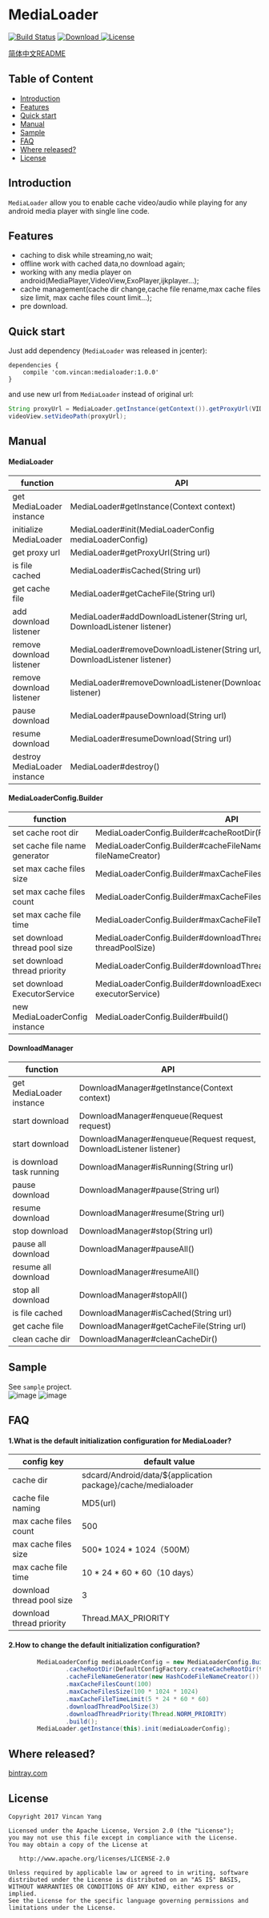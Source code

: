 # MediaLoader
[![Build Status](https://api.travis-ci.org/yangwencan2002/MediaLoader.svg?branch=master)](https://travis-ci.org/yangwencan2002/MediaLoader/) [ ![Download](https://api.bintray.com/packages/yangwencan2002/maven/MediaLoader/images/download.svg) ](https://bintray.com/yangwencan2002/maven/MediaLoader/_latestVersion)[![License](https://img.shields.io/badge/license-Apache%202-blue.svg)](https://www.apache.org/licenses/LICENSE-2.0)

[简体中文README](./README.zh_cn.md)
## Table of Content
- [Introduction](#introduction)
- [Features](#features)
- [Quick start](#quick-start)
- [Manual](#manual)
- [Sample](#sample)
- [FAQ](#faq)
- [Where released?](#where-released)
- [License](#license)

## Introduction
`MediaLoader` allow you to enable cache video/audio while playing for any android media player with single line code.

## Features
- caching to disk while streaming,no wait;
- offline work with cached data,no download again;
- working with any media player on android(MediaPlayer,VideoView,ExoPlayer,ijkplayer...);
- cache management(cache dir change,cache file rename,max cache files size limit, max cache files count limit...);
- pre download.

## Quick start
Just add dependency (`MediaLoader` was released in jcenter):
```
dependencies {
    compile 'com.vincan:medialoader:1.0.0'
}
```

and use new url from `MediaLoader` instead of original url:

```java
String proxyUrl = MediaLoader.getInstance(getContext()).getProxyUrl(VIDEO_URL);
videoView.setVideoPath(proxyUrl);
```

## Manual
#### MediaLoader

|function|API|
|------|------|
| get MediaLoader instance| MediaLoader#getInstance(Context context)|
| initialize MediaLoader| MediaLoader#init(MediaLoaderConfig mediaLoaderConfig)|
| get proxy url| MediaLoader#getProxyUrl(String url)|
| is file cached| MediaLoader#isCached(String url)|
| get cache file| MediaLoader#getCacheFile(String url)|
| add download listener| MediaLoader#addDownloadListener(String url, DownloadListener listener)|
| remove download listener| MediaLoader#removeDownloadListener(String url, DownloadListener listener)|
| remove download listener| MediaLoader#removeDownloadListener(DownloadListener listener)|
| pause download| MediaLoader#pauseDownload(String url)|
| resume download| MediaLoader#resumeDownload(String url)|
| destroy MediaLoader instance| MediaLoader#destroy()|

#### MediaLoaderConfig.Builder

|function|API|
|------|------|
| set cache root dir| MediaLoaderConfig.Builder#cacheRootDir(File file)|
| set cache file name generator| MediaLoaderConfig.Builder#cacheFileNameGenerator(FileNameCreator fileNameCreator)|
| set max cache files size| MediaLoaderConfig.Builder#maxCacheFilesSize(long size)|
| set max cache files count| MediaLoaderConfig.Builder#maxCacheFilesCount(int count)|
| set max cache file time| MediaLoaderConfig.Builder#maxCacheFileTimeLimit(long timeLimit)|
| set download thread pool size| MediaLoaderConfig.Builder#downloadThreadPoolSize(int threadPoolSize)|
| set download thread priority| MediaLoaderConfig.Builder#downloadThreadPriority(int threadPriority)|
| set download ExecutorService| MediaLoaderConfig.Builder#downloadExecutorService(ExecutorService executorService)|
| new MediaLoaderConfig instance| MediaLoaderConfig.Builder#build()|

#### DownloadManager

|function|API|
|------|------|
| get MediaLoader instance| DownloadManager#getInstance(Context context)|
| start download| DownloadManager#enqueue(Request request)|
| start download| DownloadManager#enqueue(Request request, DownloadListener listener)|
| is download task running| DownloadManager#isRunning(String url)|
| pause download| DownloadManager#pause(String url)|
| resume download| DownloadManager#resume(String url)|
| stop download| DownloadManager#stop(String url)|
| pause all download| DownloadManager#pauseAll()|
| resume all download| DownloadManager#resumeAll()|
| stop all download| DownloadManager#stopAll()|
| is file cached| DownloadManager#isCached(String url)|
| get cache file| DownloadManager#getCacheFile(String url)|
| clean cache dir| DownloadManager#cleanCacheDir()|

## Sample
See `sample` project.<br>
![image](https://github.com/yangwencan2002/MediaLoader/blob/master/sample.jpg)
![image](https://github.com/yangwencan2002/MediaLoader/blob/master/sample2.jpg)

## FAQ
#### 1.What is the default initialization configuration for MediaLoader?

|config key|default value|
|------|------|
|cache dir|sdcard/Android/data/${application package}/cache/medialoader|
|cache file naming|MD5(url)|
|max cache files count|500|
|max cache files size|500* 1024 * 1024（500M）|
|max cache file time|10 * 24 * 60 * 60（10 days）|
|download thread pool size|3|
|download thread priority|Thread.MAX_PRIORITY|

#### 2.How to change the default initialization configuration?
```java
        MediaLoaderConfig mediaLoaderConfig = new MediaLoaderConfig.Builder(this)
                .cacheRootDir(DefaultConfigFactory.createCacheRootDir(this, "my_cache_dir"))
                .cacheFileNameGenerator(new HashCodeFileNameCreator())
                .maxCacheFilesCount(100)
                .maxCacheFilesSize(100 * 1024 * 1024)
                .maxCacheFileTimeLimit(5 * 24 * 60 * 60)
                .downloadThreadPoolSize(3)
                .downloadThreadPriority(Thread.NORM_PRIORITY)
                .build();
        MediaLoader.getInstance(this).init(mediaLoaderConfig);
```

## Where released?
[bintray.com](https://bintray.com/yangwencan2002/maven/MediaLoader)

## License

    Copyright 2017 Vincan Yang

    Licensed under the Apache License, Version 2.0 (the "License");
    you may not use this file except in compliance with the License.
    You may obtain a copy of the License at

       http://www.apache.org/licenses/LICENSE-2.0

    Unless required by applicable law or agreed to in writing, software
    distributed under the License is distributed on an "AS IS" BASIS,
    WITHOUT WARRANTIES OR CONDITIONS OF ANY KIND, either express or implied.
    See the License for the specific language governing permissions and
    limitations under the License.